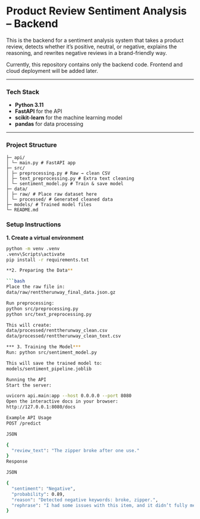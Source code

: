 # Product Review Sentiment Analysis – Backend

This is the backend for a sentiment analysis system that takes a product review, detects whether it’s positive, neutral, or negative, explains the reasoning, and rewrites negative reviews in a brand-friendly way.

Currently, this repository contains only the backend code. Frontend and cloud deployment will be added later.

---

### Tech Stack

* **Python 3.11**
* **FastAPI** for the API
* **scikit-learn** for the machine learning model
* **pandas** for data processing

---

### Project Structure
```
├─ api/
│ └─ main.py # FastAPI app
├─ src/
│ ├─ preprocessing.py # Raw → clean CSV
│ ├─ text_preprocessing.py # Extra text cleaning
│ └─ sentiment_model.py # Train & save model
├─ data/
│ ├─ raw/ # Place raw dataset here
│ └─ processed/ # Generated cleaned data
├─ models/ # Trained model files
└─ README.md
```

### Setup Instructions

**1. Create a virtual environment**

```bash
python -m venv .venv
.venv\Scripts\activate
pip install -r requirements.txt

**2. Preparing the Data**

```bash
Place the raw file in:
data/raw/renttherunway_final_data.json.gz

Run preprocessing:
python src/preprocessing.py
python src/text_preprocessing.py

This will create:
data/processed/renttherunway_clean.csv
data/processed/renttherunway_clean_text.csv

*** 3. Training the Model***
Run: python src/sentiment_model.py

This will save the trained model to:
models/sentiment_pipeline.joblib

Running the API
Start the server:

uvicorn api.main:app --host 0.0.0.0 --port 8080
Open the interactive docs in your browser:
http://127.0.0.1:8080/docs

Example API Usage
POST /predict

JSON

{
  "review_text": "The zipper broke after one use."
}
Response

JSON

{
  "sentiment": "Negative",
  "probability": 0.89,
  "reason": "Detected negative keywords: broke, zipper.",
  "rephrase": "I had some issues with this item, and it didn’t fully meet my expectations."
}
